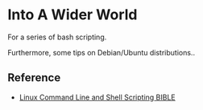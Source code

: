 # Into A Wider World
For a series of bash scripting.

Furthermore, some tips on Debian/Ubuntu distributions..

## Reference
* [Linux Command Line and Shell Scripting BIBLE](http://www.kyobobook.co.kr/product/detailViewKor.laf?mallGb=KOR&ejkGb=KOR&barcode=9791187431039)
